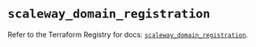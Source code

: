 # `scaleway_domain_registration`

Refer to the Terraform Registry for docs: [`scaleway_domain_registration`](https://registry.terraform.io/providers/scaleway/scaleway/2.59.0/docs/resources/domain_registration).
